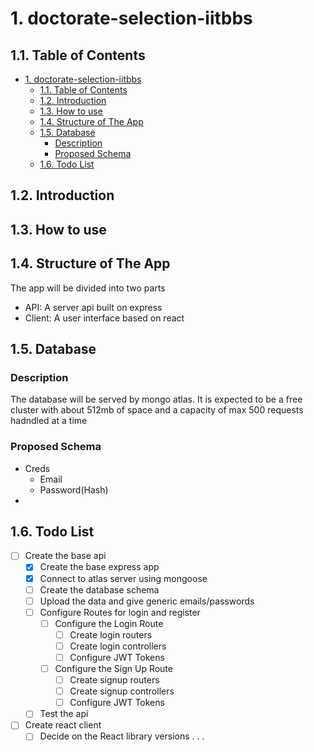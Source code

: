 # 1. doctorate-selection-iitbbs

## 1.1. Table of Contents

- [1. doctorate-selection-iitbbs](#1-doctorate-selection-iitbbs)
  - [1.1. Table of Contents](#11-table-of-contents)
  - [1.2. Introduction](#12-introduction)
  - [1.3. How to use](#13-how-to-use)
  - [1.4. Structure of The App](#14-structure-of-the-app)
  - [1.5. Database](#15-database)
    - [Description](#description)
    - [Proposed Schema](#proposed-schema)
  - [1.6. Todo List](#16-todo-list)

## 1.2. Introduction

## 1.3. How to use

## 1.4. Structure of The App

The app will be divided into two parts

- API: A server api built on express
- Client: A user interface based on react

## 1.5. Database

### Description

The database will be served by mongo atlas. It is expected to be a free cluster with about 512mb of space and a capacity of max 500 requests hadndled at a time

### Proposed Schema

- Creds
  - Email
  - Password(Hash)
- <Fill The Schema>
  
## 1.6. Todo List

- [ ] Create the base api
  - [x] Create the base express app
  - [x] Connect to atlas server using mongoose
  - [ ] Create the database schema
  - [ ] Upload the data and give generic emails/passwords
  - [ ] Configure Routes for login and register
    - [ ] Configure the Login Route
      - [ ] Create login routers
      - [ ] Create login controllers
      - [ ] Configure JWT Tokens
    - [ ] Configure the Sign Up Route
      - [ ] Create signup routers
      - [ ] Create signup controllers
      - [ ] Configure JWT Tokens
  - [ ] Test the api
- [ ] Create react client
  - [ ] Decide on the React library versions
.
.
.
